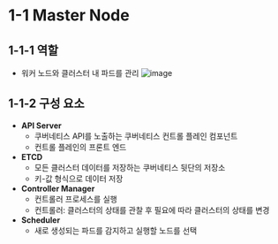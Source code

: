 # 1-1 Master Node
## 1-1-1 역할
  - 워커 노드와 클러스터 내 파드를 관리
    ![image](https://github.com/JunPyo0117/CI-CD/assets/71053769/d9409834-0eeb-411b-a0c3-918cd887d1e0)

## 1-1-2 구성 요소   
  - **API Server**
    - 쿠버네티스 API를 노출하는 쿠버네티스 컨트롤 플레인 컴포넌트
    - 컨트롤 플레인의 프론트 엔드
  - **ETCD**
    - 모든 클러스터 데이터를 저장하는 쿠버네티스 뒷단의 저장소
    - 키-값 형식으로 데이터 저장
  - **Controller Manager**
    - 컨트롤러 프로세스를 실행
    - 컨트롤러: 클러스터의 상태를 관찰 후 필요에 따라 클러스터의 상태를 변경
  - **Scheduler**
    - 새로 생성되는 파드를 감지하고 실행할 노드를 선택
